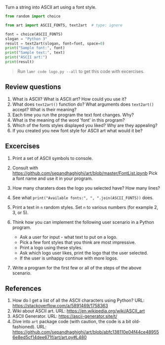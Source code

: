 Turn a string into ASCII art using a font style.

```python
from random import choice

from art import ASCII_FONTS, text2art  # type: ignore

font = choice(ASCII_FONTS)
slogan = "Python 3"
result = text2art(slogan, font=font, space=0)
print("Sample font:", font)
print("Sample text:", text)
print("ASCII art:")
print(result)
```

> Run ```lamr code logo.py --all``` to get this code with excercises.

## Review questions

1. What is ASCII? What is ASCII art? How could you use it?
2. What does `text2art()` function do? What arguments does `text2art()` accept? What is their meaning?
3. Each time you run the program the text font changes. Why?
4. What is the meaning of the word 'font' in this program?
5. Which of the fonts styles displayed you liked? Why are they appealing?
6. If you created you new font style for ASCII art what would it be?

## Excercises

1. Print a set of ASCII symbols to console.
2. Consult with https://github.com/sepandhaghighi/art/blob/master/FontList.ipynb 
Pick a font name and use it in your program.   

3. How many charaters does the logo you selected have? How many lines?
4. See what `print("Available fonts:", ", ".join(ASCII_FONTS))` does.
5. Print a text in `n` random styles. Set `n` to various numbers (for example 2, 3, or 5).
6. Think how you can implement the following user scenario in a Python program. 
    - Ask a user for input - what text to put on a logo.
    - Pick a few font styles that you think are most impressive.
    - Print a logo using these styles.
    - Ask which logo user likes, print the logo that the user selected.
    - If the user is unhappy continue with more logos.

7. Write a program for the first few or all of the steps of the above scenario.

## References

1. How do I get a list of all the ASCII characters using Python? URL: <https://stackoverflow.com/a/5891469/1758363>
2. Wiki about ASCII art. URL: <https://en.wikipedia.org/wiki/ASCII_art>
3. ASCII Generator. URL: <https://ascii-generator.site/t/>
4. Dive into `art` package code (with caution, the code is a bit old-fashioned). URL: <https://github.com/sepandhaghighi/art/blob/abfc138110e04f44ce489556e8ed5cf14dee671f/art/art.py#L480>
